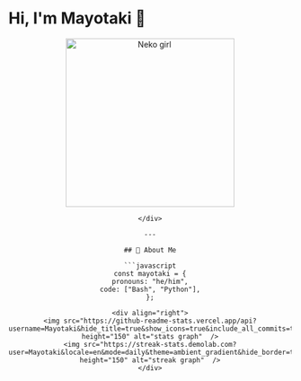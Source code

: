 # Hi, I'm Mayotaki 👋 

<div align="center">
  <img src="https://i.imgur.com/6x7BulM.gif" width="300" alt="Neko girl"> <!-- Замените ссылку на свою гифку -->
  
  ~~~*(ෆ˙ᵕ˙ෆ)♡~~~ 𝓜𝓪𝔂𝓸𝓽𝓪𝓴𝓲'𝓼 𝓢𝓪𝓷𝓬𝓽𝓾𝓪𝓻𝔂 ~~~♡(ෆ˘͈ᵕ˘͈)*~~~
</div>

---

## 🐾 About Me

```javascript
const mayotaki = {
  pronouns: "he/him",
  code: ["Bash", "Python"],
};

<div align="right">
  <img src="https://github-readme-stats.vercel.app/api?username=Mayotaki&hide_title=true&show_icons=true&include_all_commits=true&theme=ambient_gradient&locale=en&hide_border=true" height="150" alt="stats graph"  />
  <img src="https://streak-stats.demolab.com?user=Mayotaki&locale=en&mode=daily&theme=ambient_gradient&hide_border=true" height="150" alt="streak graph"  />
</div>

